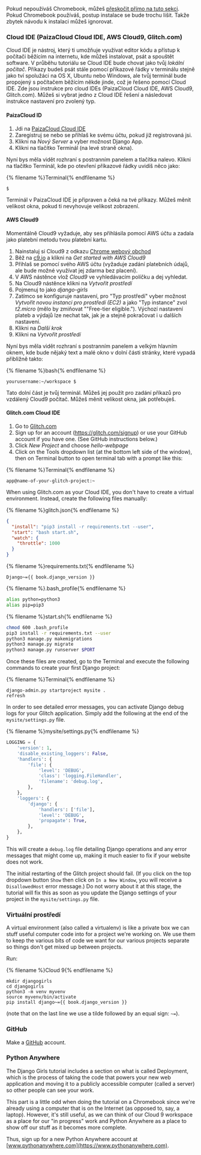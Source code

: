 Pokud nepoužíváš Chromebook, můžeš [přeskočit přímo na tuto sekci](http://tutorial.djangogirls.org/en/installation/#install-python). Pokud Chromebook používáš, postup instalace se bude trochu lišit. Takže zbytek návodu k instalaci můžeš ignorovat.

### Cloud IDE (PaizaCloud Cloud IDE, AWS Cloud9, Glitch.com)

Cloud IDE je nástroj, který ti umožňuje využívat editor kódu a přístup k počítači běžícím na internetu, kde můžeš instalovat, psát a spouštět software. V průběhu tutoriálu se Cloud IDE bude chovat jako tvůj *lokální počítač*. Příkazy budeš psát stále pomocí příkazové řádky v terminálu stejně jako tví spolužáci na OS X, Ubuntu nebo Windows, ale tvůj terminál bude propojený s počítačem běžícím někde jinde, což je řešeno pomocí Cloud IDE. Zde jsou instrukce pro cloud IDEs (PaizaCloud Cloud IDE, AWS Cloud9, Glitch.com). Můžeš si vybrat jedno z Cloud IDE řešení a následovat instrukce nastavení pro zvolený typ.

#### PaizaCloud ID

1. Jdi na [PaizaCloud Cloud IDE](https://paiza.cloud/)
2. Zaregistruj se nebo se přihlaš ke svému účtu, pokud již registrovaná jsi.
3. Klikni na *Nový Server* a vyber možnost Django App.
4. Klikni na tlačítko Terminál (na levé straně okna).

Nyní bys měla vidět rozhraní s postranním panelem a tlačítka nalevo. Klikni na tlačítko Terminál, kde po otevření příkazové řádky uvidíš něco jako:

{% filename %}Terminal{% endfilename %}

    $
    

Terminál v PaizaCloud IDE je připraven a čeká na tvé příkazy. Můžeš měnit velikost okna, pokud ti nevyhovuje velikost zobrazení.

#### AWS Cloud9

Momentálně Cloud9 vyžaduje, aby ses přihlásila pomocí AWS účtu a zadala jako platební metodu tvou platební kartu.

1. Nainstaluj si Cloud9 z odkazu [Chrome webový obchod](https://chrome.google.com/webstore/detail/cloud9/nbdmccoknlfggadpfkmcpnamfnbkmkcp)
2. Běž na [c9.io](https://c9.io) a klikni na *Get started with AWS Cloud9*
3. Přihlaš se pomocí svého AWS účtu (vyžaduje zadání platebních údajů, ale bude možné využívat jej zdarma bez placení).
4. V AWS nástěnce vlož *Cloud9* ve vyhledávacím políčku a dej vyhledat.
5. Na Cloud9 nástěnce klikni na *Vytvořit prostředí*
6. Pojmenuj to jako *django-girls*
7. Zatímco se konfiguruje nastavení, pro "Typ prostředí" vyber možnost *Vytvořit novou instanci pro prostředí (EC2)* a jako "Typ instance" zvol *t2.micro* (mělo by zmiňovat ""Free-tier eligible."). Výchozí nastavení plateb a výdajů lze nechat tak, jak je a stejně pokračovat i u dalších nastavení.
8. Klikni na *Další krok*
9. Klikni na *Vytvořit prostředí*

Nyní bys měla vidět rozhraní s postranním panelem a velkým hlavním oknem, kde bude nějaký text a malé okno v dolní části stránky, které vypadá přibližně takto:

{% filename %}bash{% endfilename %}

    yourusername:~/workspace $
    

Tato dolní část je tvůj terminál. Můžeš jej použít pro zadání příkazů pro vzdálený Cloud9 počítač. Můžeš měnit velikost okna, jak potřebuješ.

#### Glitch.com Cloud IDE

1. Go to [Glitch.com](https://glitch.com/)
2. Sign up for an account (https://glitch.com/signup) or use your GitHub account if you have one. (See GitHub instructions below.)
3. Click *New Project* and choose *hello-webpage*
4. Click on the Tools dropdown list (at the bottom left side of the window), then on Terminal button to open terminal tab with a prompt like this:

{% filename %}Terminal{% endfilename %}

    app@name-of-your-glitch-project:~
    

When using Glitch.com as your Cloud IDE, you don't have to create a virtual environment. Instead, create the following files manually:

{% filename %}glitch.json{% endfilename %}

```json
{
  "install": "pip3 install -r requirements.txt --user",
  "start": "bash start.sh",
  "watch": {
    "throttle": 1000
  }
}
```

{% filename %}requirements.txt{% endfilename %}

    Django~={{ book.django_version }}
    

{% filename %}.bash_profile{% endfilename %}

```bash
alias python=python3
alias pip=pip3
```

{% filename %}start.sh{% endfilename %}

```bash
chmod 600 .bash_profile
pip3 install -r requirements.txt --user
python3 manage.py makemigrations
python3 manage.py migrate
python3 manage.py runserver $PORT
```

Once these files are created, go to the Terminal and execute the following commands to create your first Django project:

{% filename %}Terminal{% endfilename %}

    django-admin.py startproject mysite .
    refresh
    

In order to see detailed error messages, you can activate Django debug logs for your Glitch application. Simply add the following at the end of the `mysite/settings.py` file.

{% filename %}mysite/settings.py{% endfilename %}

```python
LOGGING = {
    'version': 1,
    'disable_existing_loggers': False,
    'handlers': {
        'file': {
            'level': 'DEBUG',
            'class': 'logging.FileHandler',
            'filename': 'debug.log',
        },
    },
    'loggers': {
        'django': {
            'handlers': ['file'],
            'level': 'DEBUG',
            'propagate': True,
        },
    },
}
```

This will create a `debug.log` file detailing Django operations and any error messages that might come up, making it much easier to fix if your website does not work.

The initial restarting of the Glitch project should fail. (If you click on the top dropdown button `Show` then click on `In a New Window`, you will receive a `DisallowedHost` error message.) Do not worry about it at this stage, the tutorial will fix this as soon as you update the Django settings of your project in the `mysite/settings.py` file.

### Virtuální prostředí

A virtual environment (also called a virtualenv) is like a private box we can stuff useful computer code into for a project we're working on. We use them to keep the various bits of code we want for our various projects separate so things don't get mixed up between projects.

Run:

{% filename %}Cloud 9{% endfilename %}

    mkdir djangogirls
    cd djangogirls
    python3 -m venv myvenv
    source myvenv/bin/activate
    pip install django~={{ book.django_version }}
    

(note that on the last line we use a tilde followed by an equal sign: `~=`).

### GitHub

Make a [GitHub](https://github.com) account.

### Python Anywhere

The Django Girls tutorial includes a section on what is called Deployment, which is the process of taking the code that powers your new web application and moving it to a publicly accessible computer (called a server) so other people can see your work.

This part is a little odd when doing the tutorial on a Chromebook since we're already using a computer that is on the Internet (as opposed to, say, a laptop). However, it's still useful, as we can think of our Cloud 9 workspace as a place for our "in progress" work and Python Anywhere as a place to show off our stuff as it becomes more complete.

Thus, sign up for a new Python Anywhere account at [www.pythonanywhere.com](https://www.pythonanywhere.com).